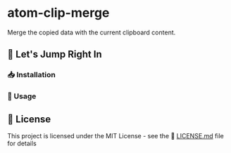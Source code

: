# atom-clip-merge

Merge the copied data with the current clipboard content.

## :checkered_flag: Let's Jump Right In

### :inbox_tray: Installation

### :key: Usage

## :page_facing_up: License

This project is licensed under the MIT License - see the :page_facing_up: [LICENSE.md](LICENSE.md) file for details
